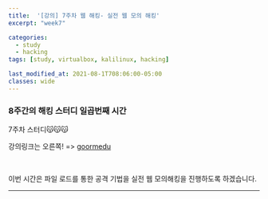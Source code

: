```yaml
---
title:  '[강의] 7주차 웹 해킹- 실전 웹 모의 해킹'
excerpt: "week7"

categories:
  - study
  - hacking
tags: [study, virtualbox, kalilinux, hacking]

last_modified_at: 2021-08-1T708:06:00-05:00
classes: wide
--- 
```


### 8주간의 해킹 스터디 일곱번째 시간
7주차 스터디😽😽😽

강의링크는 오른쪽! => [goormedu](https://edu.goorm.io/lecture/4953/화이트해커가-되기-위한-8가지-웹-해킹-기술)

<br>

이번 시간은 파일 로드를 통한 공격 기법을 실전 웹 모의해킹을 진행하도록 하겠습니다.
<hr>
